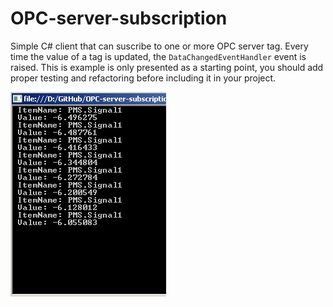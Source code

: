 OPC-server-subscription
=======================

Simple C# client that can suscribe to one or more OPC server tag. Every time the value of a tag is updated, the `DataChangedEventHandler` event is raised.
This is example is only presented as a starting point, you should add proper testing and refactoring before including it in your project.

![Alt text](/img/OPCServer-display-results.png "Display value of Signal1 tag in the terminal")

